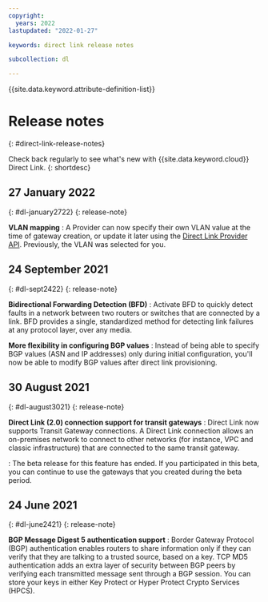 ```yaml
---
copyright:
  years: 2022
lastupdated: "2022-01-27"

keywords: direct link release notes

subcollection: dl

---
```


{{site.data.keyword.attribute-definition-list}}

# Release notes
{: #direct-link-release-notes}

Check back regularly to see what's new with {{site.data.keyword.cloud}} Direct Link.
{: shortdesc}

## 27 January 2022
{: #dl-january2722}
{: release-note}

**VLAN mapping**
:    A Provider can now specify their own VLAN value at the time of gateway creation, or update it later using the [Direct Link Provider API](/apidocs/direct_link_provider_api). Previously, the VLAN was selected for you. 

## 24 September 2021
{: #dl-sept2422}
{: release-note}

**Bidirectional Forwarding Detection (BFD)**
:    Activate BFD to quickly detect faults in a network between two routers or switches that are connected by a link. BFD provides a single, standardized method for detecting link failures at any protocol layer, over any media.

**More flexibility in configuring BGP values**
:    Instead of being able to specify BGP values (ASN and IP addresses) only during initial configuration, you'll now be able to modify BGP values after direct link provisioning.

## 30 August 2021
{: #dl-august3021}
{: release-note}

**Direct Link (2.0) connection support for transit gateways**
:    Direct Link now supports Transit Gateway connections. A Direct Link connection allows an on-premises network to connect to other networks (for instance, VPC and classic infrastructure) that are connected to the same transit gateway.

:    The beta release for this feature has ended. If you participated in this beta, you can continue to use the gateways that you created during the beta period. 

## 24 June 2021
{: #dl-june2421}
{: release-note}

**BGP Message Digest 5 authentication support**
:    Border Gateway Protocol (BGP) authentication enables routers to share information only if they can verify that they are talking to a trusted source, based on a key. TCP MD5 authentication adds an extra layer of security between BGP peers by verifying each transmitted message sent through a BGP session. You can store your keys in either Key Protect or Hyper Protect Crypto Services (HPCS).
